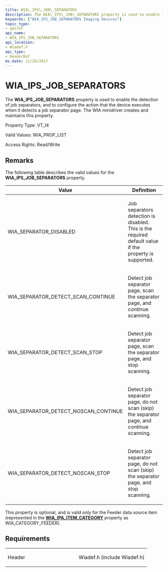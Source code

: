 ```yaml
---
title: WIA\_IPS\_JOB\_SEPARATORS
description: The WIA\_IPS\_JOB\_SEPARATORS property is used to enable the detection of job separators, and to configure the action that the device executes when it detects a job separator page. The WIA minidriver creates and maintains this property.
keywords: ["WIA_IPS_JOB_SEPARATORS Imaging Devices"]
topic_type:
- apiref
api_name:
- WIA_IPS_JOB_SEPARATORS
api_location:
- Wiadef.h
api_type:
- HeaderDef
ms.date: 11/28/2017
---
```


# WIA\_IPS\_JOB\_SEPARATORS


The **WIA\_IPS\_JOB\_SEPARATORS** property is used to enable the detection of job separators, and to configure the action that the device executes when it detects a job separator page. The WIA minidriver creates and maintains this property.




Property Type: VT\_I4

Valid Values: WIA\_PROP\_LIST

Access Rights: Read/Write

## Remarks

The following table describes the valid values for the **WIA\_IPS\_JOB\_SEPARATORS** property.

<table>
<colgroup>
<col width="50%" />
<col width="50%" />
</colgroup>
<thead>
<tr class="header">
<th>Value</th>
<th>Definition</th>
</tr>
</thead>
<tbody>
<tr class="odd">
<td><p>WIA_SEPARATOR_DISABLED</p></td>
<td><p>Job separators detection is disabled. This is the required default value if the property is supported.</p></td>
</tr>
<tr class="even">
<td><p>WIA_SEPARATOR_DETECT_SCAN_CONTINUE</p></td>
<td><p>Detect job separator page, scan the separator page, and continue scanning.</p></td>
</tr>
<tr class="odd">
<td><p>WIA_SEPARATOR_DETECT_SCAN_STOP</p></td>
<td><p>Detect job separator page, scan the separator page, and stop scanning.</p></td>
</tr>
<tr class="even">
<td><p>WIA_SEPARATOR_DETECT_NOSCAN_CONTINUE</p></td>
<td><p>Detect job separator page, do not scan (skip) the separator page, and continue scanning.</p></td>
</tr>
<tr class="odd">
<td><p>WIA_SEPARATOR_DETECT_NOSCAN_STOP</p></td>
<td><p>Detect job separator page, do not scan (skip) the separator page, and stop scanning.</p></td>
</tr>
</tbody>
</table>

 

This property is optional, and is valid only for the Feeder data source item (represented in the [**WIA\_IPA\_ITEM\_CATEGORY**](wia-ipa-item-category.md) property as WIA\_CATEGORY\_FEEDER).

## Requirements

<table>
<colgroup>
<col width="50%" />
<col width="50%" />
</colgroup>
<tbody>
<tr class="odd">
<td><p>Header</p></td>
<td>Wiadef.h (include Wiadef.h)</td>
</tr>
</tbody>
</table>

 

 





